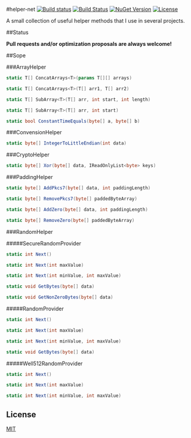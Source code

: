 #helper-net [![Build status](https://img.shields.io/appveyor/ci/bitbeans/helper-net.svg?style=flat-square)](https://ci.appveyor.com/project/bitbeans/helper-net) [![Build Status](https://img.shields.io/travis/bitbeans/helper-net.svg?style=flat-square)](https://travis-ci.org/bitbeans/helper-net) [![NuGet Version](https://img.shields.io/nuget/v/helper-net.svg?style=flat-square)](https://www.nuget.org/packages/helper-net/) [![License](http://img.shields.io/badge/license-MIT-green.svg?style=flat-square)](https://github.com/bitbeans/helper-net/blob/master/LICENSE)

A small collection of useful helper methods that I use in several projects.


##Status

**Pull requests and/or optimization proposals are always welcome!**

##Sope

###ArrayHelper

```csharp 
static T[] ConcatArrays<T>(params T[][] arrays)
```

```csharp 
static T[] ConcatArrays<T>(T[] arr1, T[] arr2)
```

```csharp 
static T[] SubArray<T>(T[] arr, int start, int length)
```

```csharp 
static T[] SubArray<T>(T[] arr, int start)
```

```csharp 
static bool ConstantTimeEquals(byte[] a, byte[] b)
```

###ConvensionHelper

```csharp 
static byte[] IntegerToLittleEndian(int data)
```

###CryptoHelper

```csharp 
static byte[] Xor(byte[] data, IReadOnlyList<byte> keys)
```

###PaddingHelper

```csharp 
static byte[] AddPkcs7(byte[] data, int paddingLength)
```

```csharp 
static byte[] RemovePkcs7(byte[] paddedByteArray)
```

```csharp 
static byte[] AddZero(byte[] data, int paddingLength)
```

```csharp 
static byte[] RemoveZero(byte[] paddedByteArray)
```

###RandomHelper

#####SecureRandomProvider

```csharp 
static int Next()
```

```csharp 
static int Next(int maxValue)
```

```csharp 
static int Next(int minValue, int maxValue)
```

```csharp 
static void GetBytes(byte[] data)
```

```csharp 
static void GetNonZeroBytes(byte[] data)
```

#####RandomProvider

```csharp 
static int Next()
```

```csharp 
static int Next(int maxValue)
```

```csharp 
static int Next(int minValue, int maxValue)
```

```csharp 
static void GetBytes(byte[] data)
```

#####Well512RandomProvider

```csharp 
static int Next()
```

```csharp 
static int Next(int maxValue)
```

```csharp 
static int Next(int minValue, int maxValue)
```

## License
[MIT](https://en.wikipedia.org/wiki/MIT_License)